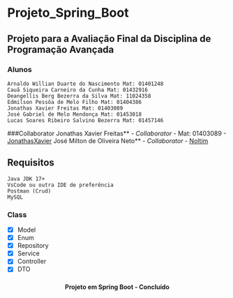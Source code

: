 # Projeto_Spring_Boot
## Projeto para a Avaliação Final da Disciplina de Programação Avançada
### Alunos
  	Arnaldo Willian Duarte do Nascimento Mat: 01401248
  	Cauã Siqueira Carneiro da Cunha Mat: 01432916
  	Deangellis Berg Bezerra da Silva Mat: 11024358
  	Edmilson Pessôa de Melo Filho Mat: 01404386
  	Jonathas Xavier Freitas Mat: 01403089 
  	José Gabriel de Melo Mendonça Mat: 01453018
  	Lucas Soares Ribeiro Salvino Bezerra Mat: 01457146 

###Collaborator
  	Jonathas Xavier Freitas** - *Collaborator* - Mat: 01403089 - [JonathasXavier](https://github.com/JonathasXavier)
  	José Milton de Oliveira Neto** - *Collaborator* - [Noltim](https://github.com/Noltim)

## Requisitos
    Java JDK 17+
    VsCode ou outra IDE de preferência
    Postman (Crud)
    MySQL


### Class

- [x] Model
- [x] Enum
- [x] Repository
- [x] Service
- [x] Controller
- [x] DTO

### 



<h4 align="center"> 
	Projeto em Spring Boot - Concluído
</h4>

